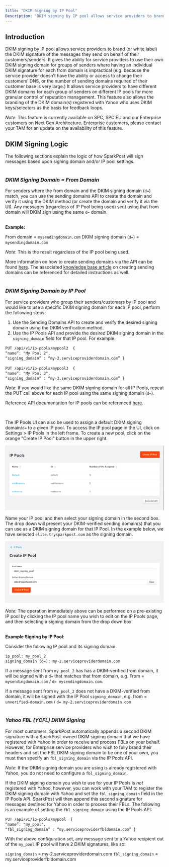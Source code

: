 ```yaml
---
title: "DKIM Signing by IP Pool"
Description: "DKIM signing by IP pool allows service providers to brand (or white label) the DKIM signature of the messages they send on behalf of their customers/senders. It gives the ability for service providers to use their own DKIM signing domain for groups of senders where having an individual DKIM domain for each from domain is impractical (e.g. because the service provider doesn’t have the ability or access to..."
---
```


## Introduction ##

DKIM signing by IP pool allows service providers to brand (or white label) the DKIM signature of the messages they send on behalf of their customers/senders. It gives the ability for service providers to use their own DKIM signing domain for groups of senders where having an individual DKIM signature for each from domain is impractical (e.g. because the service provider doesn’t have the ability or access to change their customers’ DNS, or the number of sending domains required of their customer base is very large.) It allows service providers to have different DKIM domains for each group of senders on different IP pools for more granular control of reputation management. This feature also allows the branding of the DKIM domain(s) registered with Yahoo who uses DKIM keys/selectors as the basis for feedback loops.

_Note_: This feature is currently available on SPC, SPC EU and our Enterprise customers on Next Gen Architecture. Enterprise customers, please contact your TAM for an update on the availability of this feature.  

## DKIM Signing Logic ##

The following sections explain the logic of how SparkPost will sign messages based upon signing domain and/or IP pool settings.
<br>
<br>

### _DKIM Signing Domain = From Domain_ ###

For senders where the from domain and the DKIM signing domain (`d=`) match, you can use the sending domains API to create the domain and verify it using the DKIM method (or create the domain and verify it via the UI). Any messages (regardless of IP Pool being used) sent using that from domain will DKIM sign using the same `d=` domain. 
<br>
<br>

**Example:**

From domain = `mysendingdomain.com`
DKIM signing domain (`d=`) = `mysendingdomain.com`

_Note_: This is the result regardless of the IP pool being used.

More information on how to create sending domains via the API can be found [here](https://developers.sparkpost.com/api/sending-domains.html). The associated [knowledge base article](https://www.sparkpost.com/docs/getting-started/getting-started-sparkpost/#sending-domain-step-2-verifying-domain-ownership) on creating sending domains can be referenced for detailed instructions as well.
<br>
<br>

### _DKIM Signing Domain by IP Pool_ ###

For service providers who group their senders/customers by IP pool and would like to use a specific DKIM signing domain for each IP pool, perform the following steps:

1. Use the Sending Domains API to create and verify the desired signing domain using the DKIM verification method.
1. Use the IP Pools API and provide the desired DKIM signing domain in the `signing_domain` field for that IP pool. For example:

```
PUT /api/v1/ip-pools/mypool2  {
“name”: "My Pool 2",
“signing_domain” : “my-2.serviceproviderdomain.com” }

PUT /api/v1/ip-pools/mypool3  {
“name”: "My Pool 3",
“signing_domain” : “my-3.serviceproviderdomain.com” }
```

_Note_: If you would like the same DKIM signing domain for all IP Pools, repeat the PUT call above for each IP pool using the same signing domain (`d=`).

Reference API documentation for IP pools can be referenced [here](https://developers.sparkpost.com/api/ip-pools.html#ip-pools-ip-pools-resource-put).

<br>

The IP Pools UI can also be used to assign a default DKIM signing domain/`d=` to a given IP pool. To access the IP pool page in the UI, click on Settings > IP Pools in the left frame. To create a new pool, click on the orange "Create IP Pool" button in the upper right.

![](media/dkim-siging-by-ip-pool/create-ip-pool-button-2.png)

Name your IP pool and then select your signing domain in the second box. The drop down will present your DKIM-verified sending domain(s) that you can use as a DKIM signing domain for that IP Pool. In the example below, we have selected `elite.trysparkpost.com` as the signing domain.

![](media/dkim-siging-by-ip-pool/ip-pool-signing-screen.png)

_Note:_ The operation immediately above can be performed on a pre-existing IP pool by clicking the IP pool name you wish to edit on the IP Pools page, and then selecting a signing domain from the drop down box.
<br>
<br>

**Example Signing by IP Pool**:

Consider the following IP pool and its signing domain:

```
ip_pool: my_pool_2
signing_domain (d=): my-2.serviceproviderdomain.com
```

If a message sent from `my_pool_2` has has a DKIM-verified from domain, it will be signed with a `d=` that matches that from domain, e.g. From = `mysendingdomain.com` / `d= mysendingdomain.com`.

If a message sent from `my_pool_2` does not have a DKIM-verified from domain, it will be signed with the IP Pool `signing_domain`, e.g. from = `unverified-domain.com` / `d= my-2.serviceproviderdomain.com`
<br>
<br>

### **_Yahoo FBL (YCFL) DKIM Signing_** ###

For most customers, SparkPost automatically appends a second DKIM signature with a SparkPost-owned DKIM signing domain that we have registered with Yahoo in order to receive and process FBLs on your behalf. However, for Enterprise service providers who wish to fully brand their headers and set the FBL DKIM signing domain to be one of your own, you must then specify an `fbl_signing_domain` via the IP Pools API. 

_Note_: If the DKIM signing domain you are using is already registered with Yahoo, you do not need to configure a `fbl_signing_domain`.

If the DKIM signing domain you wish to use for your IP Pools is _not_ registered with Yahoo, however, you can work with your TAM to register the DKIM signing domain with Yahoo and set the `fbl_signing_domain` field in the IP Pools API. SparkPost will then append this second signature for messages destined for Yahoo in order to process their FBLs. The following is an example of setting the `fbl_signing_domain` using the IP Pools API:

```
PUT /api/v1/ip-pools/mypool  { 
“name”: "my_pool",
“fbl_signing_domain” : “my.serviceproviderfbldomain.com” }
```

With the above configuration set, any message sent to a Yahoo recipient out of the `my_pool` IP pool will have 2 DKIM signatures, like so:

`signing_domain` = my-2.serviceproviderdomain.com
`fbl_signing_domain` = my.serviceproviderfbldomain.com
<br>
<br>


